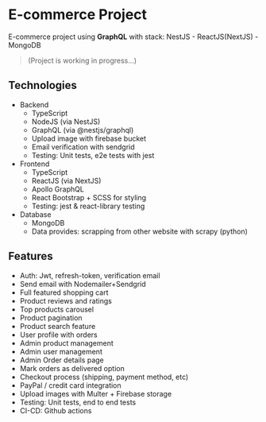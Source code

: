 # E-commerce Project

E-commerce project using **GraphQL** with stack: NestJS - ReactJS(NextJS) - MongoDB

>(Project is working in progress...)
## Technologies

- Backend
  - TypeScript
  - NodeJS (via NestJS)
  - GraphQL (via @nestjs/graphql)
  - Upload image with firebase bucket
  - Email verification with sendgrid
  - Testing: Unit tests, e2e tests with jest
- Frontend
  - TypeScript
  - ReactJS (via NextJS)
  - Apollo GraphQL
  - React Bootstrap + SCSS for styling
  - Testing: jest & react-library testing
- Database
  - MongoDB
  - Data provides: scrapping from other website with scrapy (python)
  

## Features
- Auth: Jwt, refresh-token, verification email
- Send email with Nodemailer+Sendgrid
- Full featured shopping cart
- Product reviews and ratings
- Top products carousel
- Product pagination
- Product search feature
- User profile with orders
- Admin product management
- Admin user management
- Admin Order details page
- Mark orders as delivered option
- Checkout process (shipping, payment method, etc)
- PayPal / credit card integration
- Upload images with Multer + Firebase storage
- Testing: Unit tests, end to end tests
- CI-CD: Github actions


